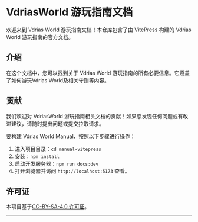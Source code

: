 # VdriasWorld 游玩指南文档

欢迎来到 Vdrias World 游玩指南文档！本仓库包含了由 VitePress 构建的 Vdrias World 游玩指南的官方文档。

## 介绍

在这个文档中，您可以找到关于 Vdrias World 游玩指南的所有必要信息。它涵盖了如何游玩Vdrias World及相关守则等内容。

## 贡献

我们欢迎对 VdriasWorld 游玩指南相关文档的贡献！如果您发现任何问题或有改进建议，请随时提出问题或提交拉取请求。

要构建 Vdrias World Manual，按照以下步骤进行操作：

1. 进入项目目录：`cd manual-vitepress`
2. 安装：`npm install`
3. 启动开发服务器：`npm run docs:dev`
4. 打开浏览器并访问 `http://localhost:5173` 查看。

## 许可证

本项目基于[CC-BY-SA-4.0 许可证](./LICENSE)。

---

